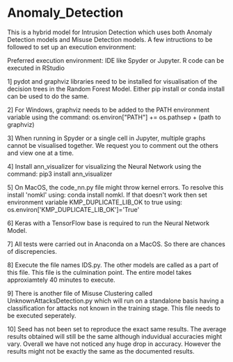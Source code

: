 # Anomaly_Detection

This is a hybrid model for Intrusion Detection which uses both Anomaly Detection models and Misuse Detection models.
A few intructions to be followed to set up an execution environment:

Preferred execution environment: IDE like Spyder or Jupyter. R code can be executed in RStudio

1] pydot and graphviz libraries need to be installed for visualisation of the decision trees in the Random Forest Model. Either pip install or conda install can be used to do the same.

2] For Windows, graphviz needs to be added to the PATH environment variable using the command:
os.environ[\"PATH\"] += os.pathsep + (path to graphviz)

3] When running in Spyder or a single cell in Jupyter, multiple graphs cannot be visualised together. We request you to comment out the others and view one at a time.

4] Install ann_visualizer for visualizing the Neural Network using the command:
pip3 install ann_visualizer

5] On MacOS, the code_nn.py file might throw kernel errors. To resolve this install 'nomkl' using: conda install nomkl. If that doesn't work then set environment variable KMP_DUPLICATE_LIB_OK to true using: os.environ['KMP_DUPLICATE_LIB_OK']='True' 

6] Keras with a TensorFlow base is required to run the Neural Network Model.

7] All tests were carried out in Anaconda on a MacOS. So there are chances of discrepencies.

8] Execute the file names IDS.py. The other models are called as  a part of this file. This file is the culmination point. The entire model takes approxiamtely 40 minutes to execute.

9] There is another file of Misuse Clustering called UnknownAttacksDetection.py which will run on a standalone basis having a classification for attacks not known in the training stage. This file needs to be executed seperately.

10] Seed has not been set to reproduce the exact same results. The average results obtained will still be the same although induvidual accuracies might vary. Overall we have not noticed any huge drop in accuracy. However the results might not be exactly the same as the documented results.
